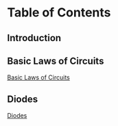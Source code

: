 # Table of Contents

## Introduction

## Basic Laws of Circuits

[Basic Laws of Circuits](./02-laws/index.md)

## Diodes

[Diodes](./50-diode/index.md)